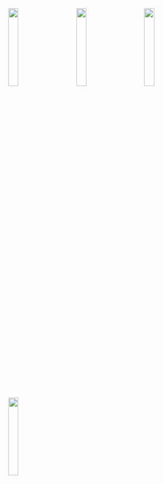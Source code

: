 <left>
  <img src="https://img-blog.csdnimg.cn/293b792757c24b8caa1ffba18ce76831.jpg" width="20%" />
     &emsp;&emsp;
  <img src="https://img-blog.csdnimg.cn/f70c9b6462314611828f3349942b1227.jpg" width="20%" />
        &emsp;&emsp;
  <img src="https://img-blog.csdnimg.cn/f70c9b6462314611828f3349942b1227.jpg" width="20%" />
        &emsp;&emsp;
  <img src="https://img-blog.csdnimg.cn/f70c9b6462314611828f3349942b1227.jpg" width="20%" />
</left>
